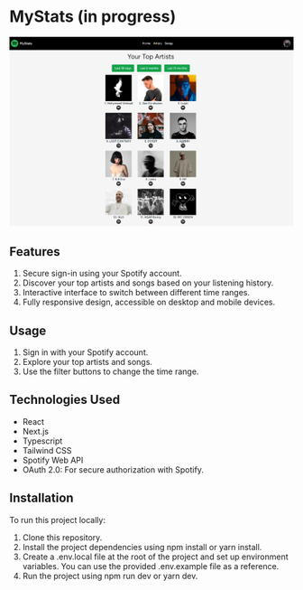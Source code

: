 # MyStats (in progress)

![Alt Text](./public/screen.png)

## Features
1. Secure sign-in using your Spotify account.
2. Discover your top artists and songs based on your listening history.
3. Interactive interface to switch between different time ranges.
4. Fully responsive design, accessible on desktop and mobile devices.

## Usage
1. Sign in with your Spotify account.
2. Explore your top artists and songs.
3. Use the filter buttons to change the time range.

## Technologies Used
- React
- Next.js
- Typescript
- Tailwind CSS
- Spotify Web API
- OAuth 2.0: For secure authorization with Spotify.

## Installation
To run this project locally:

1. Clone this repository.
2. Install the project dependencies using npm install or yarn install.
3. Create a .env.local file at the root of the project and set up environment variables. You can use the provided .env.example file as a reference.
4. Run the project using npm run dev or yarn dev.
